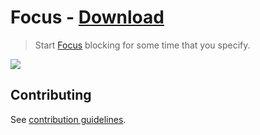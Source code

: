 # Focus - [Download](https://github.com/nikitavoloboev/small-workflows/blob/master/focus/Focus.alfredworkflow?raw=true)
> Start [Focus](https://heyfocus.com) blocking for some time that you specify.

![](https://i.imgur.com/nZH7dW0.png)

## Contributing
See [contribution guidelines](../CONTRIBUTING.md#readme).
